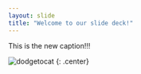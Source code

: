 ```yaml
---
layout: slide
title: "Welcome to our slide deck!"
---
```


This is the new caption!!!

![dodgetocat](https://octodex.github.com/images/dodgetocat_v2.png)
{: .center}
